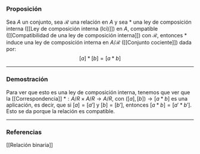 ### Proposición

Sea $A$ un conjunto, sea $\mathcal R$ una relación en $A$ y sea $*$ una ley de composición interna ([[Ley de composición interna (lci)]]) en $A$, compatible ([[Compatibilidad de una ley de composición interna]]) con $\mathcal R$, entonces $*$ induce una ley de composición interna en $A / \mathcal R$ ([[Conjunto cociente]]) dada por:
$$
[a] * [b] = [a*b]
$$

---
### Demostración

Para ver que esto es una ley de composición interna, tenemos que ver que la [[Correspondencia]] $*: A / R \times A / R \rightarrow A/R$, con $([a], [b]) \rightarrow [a*b]$  es una aplicación, es decir, que si $[a] = [a']$ y $[b] = [b']$, entonces $[a*b] = [a'*b']$. Esto se da porque la relación es compatible.

---
### Referencias

[[Relación binaria]]
